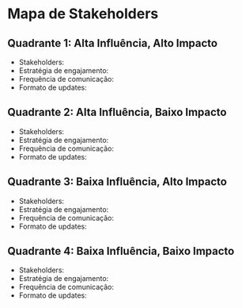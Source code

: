 # Mapa de Stakeholders

## Quadrante 1: Alta Influência, Alto Impacto
- Stakeholders:
- Estratégia de engajamento:
- Frequência de comunicação:
- Formato de updates:

## Quadrante 2: Alta Influência, Baixo Impacto
- Stakeholders:
- Estratégia de engajamento:
- Frequência de comunicação:
- Formato de updates:

## Quadrante 3: Baixa Influência, Alto Impacto
- Stakeholders:
- Estratégia de engajamento:
- Frequência de comunicação:
- Formato de updates:

## Quadrante 4: Baixa Influência, Baixo Impacto
- Stakeholders:
- Estratégia de engajamento:
- Frequência de comunicação:
- Formato de updates: